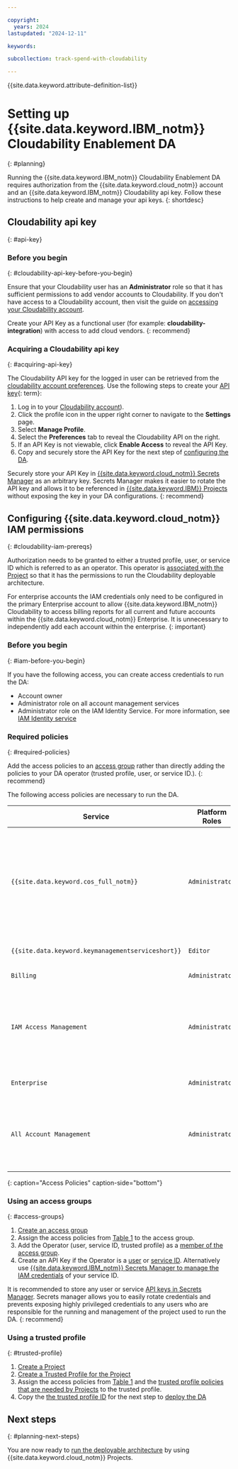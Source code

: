 ```yaml
---

copyright:
  years: 2024
lastupdated: "2024-12-11"

keywords:

subcollection: track-spend-with-cloudability

---
```



{{site.data.keyword.attribute-definition-list}}

# Setting up {{site.data.keyword.IBM_notm}} Cloudability Enablement DA
{: #planning}

Running the {{site.data.keyword.IBM_notm}} Cloudability Enablement DA requires authorization from the {{site.data.keyword.cloud_notm}} account and an {{site.data.keyword.IBM_notm}} Cloudability api key. Follow these instructions to help create and manage your api keys.
{: shortdesc}

## Cloudability api key
{: #api-key}

### Before you begin
{: #cloudability-api-key-before-you-begin}

Ensure that your Cloudability user has an **Administrator** role so that it has sufficient permissions to add vendor accounts to Cloudability. If you don't have access to a Cloudability account, then visit the guide on [accessing your Cloudability account](/docs/track-spend-with-cloudability?topic=track-spend-with-cloudability-accessing-cloudability).

Create your API Key as a functional user (for example: **cloudability-integration**) with access to add cloud vendors.
{: recommend}

### Acquiring a Cloudability api key
{: #acquiring-api-key}

The Cloudability API key for the logged in user can be retrieved from the [cloudability account preferences](https://app.apptio.com/cloudability#/settings/preferences). Use the following steps to create your [API key](#x8051010){: term}:

1. Log in to your [Cloudability account](https://frontdoor.apptio.com/login/)).
2. Click the profile icon in the upper right corner to navigate to the **Settings** page.
3. Select **Manage Profile**.
4. Select the **Preferences** tab to reveal the Cloudability API on the right.
5. If an API Key is not viewable, click **Enable Access** to reveal the API Key.
6. Copy and securely store the API Key for the next step of [configuring the DA](/docs/track-spend-with-cloudability?topic=track-spend-with-cloudability-deploy-cloud).

Securely store your API Key in [{{site.data.keyword.cloud_notm}} Secrets Manager](/docs/secrets-manager?topic=secrets-manager-getting-started) as an arbitrary key. Secrets Manager makes it easier to rotate the API key and allows it to be referenced in [{{site.data.keyword.IBM}} Projects](/docs/secure-enterprise?topic=secure-enterprise-project-faqs#project-log-issue) without exposing the key in your DA configurations.
{: recommend}

## Configuring {{site.data.keyword.cloud_notm}} IAM permissions
{: #cloudability-iam-prereqs}

Authorization needs to be granted to either a trusted profile, user, or service ID which is referred to as an operator. This operator is [associated with the Project](/docs/secure-enterprise?topic=secure-enterprise-authorize-project) so that it has the permissions to run the Cloudability deployable architecture.

For enterprise accounts the IAM credentials only need to be configured in the primary Enterprise account to allow {{site.data.keyword.IBM_notm}} Cloudability to access billing reports for all current and future accounts within the {{site.data.keyword.cloud_notm}} Enterprise. It is unnecessary to independently add each account within the enterprise.
{: important}

### Before you begin
{: #iam-before-you-begin}

If you have the following access, you can create access credentials to run the DA:

- Account owner
- Administrator role on all account management services
- Administrator role on the IAM Identity Service. For more information, see [IAM Identity service](/docs/account?topic=account-account-services#identity-service-account-management)


### Required policies
{: #required-policies}

Add the access policies to an [access group](/docs/account?topic=account-groups) rather than directly adding the policies to your DA operator (trusted profile, user, or service ID.).
{: recommend}

The following access policies are necessary to run the DA.

| Service | Platform Roles | Service Roles | Reason |
|------|-------------|------|---------|
| `{{site.data.keyword.cos_full_notm}}` | `Administrator` | `Writer`, `ObjectReader` | The `Writer` role is needed to create/delete and configure a bucket in a {{site.data.keyword.cos_short}} instance. The `Administrator` role is needed to create the iam policy, which grants {{site.data.keyword.cloud_notm}} access to read the billing reports in the bucket and to create the service authorization between Billing and {{site.data.keyword.cos_full_notm}}. `ObjectReader` is needed to read the list of objects in the bucket in order to validate that billing reports are added to the bucket. |
| `{{site.data.keyword.keymanagementserviceshort}}` | `Editor` | `Manager` | Used to create a key and key ring in a {{site.data.keyword.keymanagementserviceshort}} instance for bucket encryption. |
| `Billing` | `Administrator` | N/A | Used to configure account billing exports to the {{site.data.keyword.cos_full_notm}} bucket |
| `IAM Access Management` | `Administrator` | N/A | 1. Create custom iam roles for least privileged access for {{site.data.keyword.IBM_notm}} Cloudability.\n 2. Create service authorizations between {{site.data.keyword.cos_short}} and {{site.data.keyword.keymanagementserviceshort}} and between Billing and {{site.data.keyword.cos_full_notm}}.\n 3. Ability to grant policies to the Cloudability service ID to read the billing reports from the bucket. |
| `Enterprise` | `Administrator` | N/A | Only for enterprise accounts. Used to manage the iam policy for {{site.data.keyword.IBM_notm}} Cloudability to view the list of child accounts. |
| `All Account Management` | `Administrator` | N/A | Only if the DA is creating a new Resource Group to provision resources. `Administrator` is needed (as opposed to the `Editor` role) to delete the resource group in the event of deprovisioning. Alternatively resources can be placed in an existing resource group in which case access needs to be granted to that resource group. See [giving access to resources in resource groups](/docs/account?topic=account-rgs_manage_access&interface=ui) for more details. |
{: caption="Access Policies" caption-side="bottom"}

### Using an access groups
{: #access-groups}

1. [Create an access group](/docs/account?topic=account-groups&interface=ui#create_ag)
2. Assign the access policies from [Table 1](/docs/track-spend-with-cloudability?topic=track-spend-with-cloudability-planning#iam-before-you-begin) to the access group.
3. Add the Operator (user, service ID, trusted profile) as a [member of the access group](/docs/account?topic=account-groups&interface=ui#add-users-ag).
4. Create an API Key if the Operator is a [user](/docs/account?topic=account-userapikey&interface=ui) or [service ID](/docs/account?topic=account-serviceidapikeys&interface=ui). Alternatively use [{{site.data.keyword.IBM_notm}} Secrets Manager to manage the IAM credentials](/docs/secrets-manager?topic=secrets-manager-iam-credentials&interface=ui) of your service ID.

It is recommended to store any user or service [API keys in Secrets Manager](/docs/secure-enterprise?topic=secure-enterprise-authorize-project&interface=ui). Secrets manager allows you to easily rotate credentials and prevents exposing highly privileged credentials to any users who are responsible for the running and management of the project used to run the DA.
{: recommend}


### Using a trusted profile
{: #trusted-profile}

1. [Create a Project](/docs/secure-enterprise?topic=secure-enterprise-setup-project)
2. [Create a Trusted Profile for the Project](/docs/secure-enterprise?topic=secure-enterprise-tp-project#create-projects-tp)
3. Assign the access policies from [Table 1](/docs/track-spend-with-cloudability?topic=track-spend-with-cloudability-planning#iam-before-you-begin) and the [trusted profile policies that are needed by Projects](/docs/secure-enterprise?topic=secure-enterprise-create-trusted-profile&interface=ui#tp-access) to the trusted profile.
4. Copy the [the trusted profile ID](/docs/secure-enterprise?topic=secure-enterprise-tp-project#find-tp-id) for the next step to [deploy the DA](/docs/track-spend-with-cloudability?topic=track-spend-with-cloudability-deploy-cloud)

## Next steps
{: #planning-next-steps}

You are now ready to [run the deployable architecture](/docs/track-spend-with-cloudability?topic=track-spend-with-cloudability-deploy-cloud) by using {{site.data.keyword.cloud_notm}} Projects.

